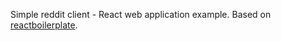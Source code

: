 Simple reddit client - React web application example. Based on [reactboilerplate](http://www.reactboilerplate.com/).